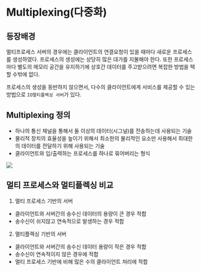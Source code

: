 # Multiplexing(다중화)

## 등장배경
멀티프로세스 서버의 경우에는 클라이언트의 연결요청이 있을 때마다 새로운 프로세스를 생성하였다. 프로세스의 생성에는 상당히 많은 대가를 지불해야 한다.
또한 프로세스마다 별도의 메모리 공간을 유지하기에 상호간 데이터를 주고받으려면 복잡한 방법을 택할 수밖에 없다.

프로세스의 생성을 동반하지 않으면서, 다수의 클라이언트에게 서비스를 제공할 수 있는 방법으로 `IO멀티플렉싱 서버`가 있다.

## Multiplexing 정의
- 하나의 통신 채널을 통해서 둘 이상의 데이터(시그널)를 전송하는데 사용되는 기술
- 물리적 장치의 효율성을 높이기 위해서 최소한의 물리적인 요소만 사용해서 최대한의 데이터를 전달하기 위해 사용되는 기술
- 클라이언트와 입/출력하는 프로세스를 하나로 묶어버리는 형식 


![](https://t1.daumcdn.net/cfile/tistory/195CE0394E29065B35)

## 멀티 프로세스와 멀티플렉싱 비교
1. 멀티 프로세스 기반의 서버 
  - 클라이언트와 서버간의 송수신 데이터의 용량이 큰 경우 적합
  - 송수신이 쉬지않고 연속적으로 발생하는 경우 적합 

2. 멀티플렉싱 기반의 서버 
  - 클라이언트와 서버간의 송수신 데이터 용량이 작은 경우 적합 
  - 송수신이 연속적이지 않은 경우에 적합 
  - 멀티 프로세스 기반에 비해 많은 수의 클라이언트 처리에 적합 





